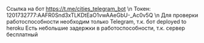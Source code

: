 Ссылка на бот https://t.me/cities_telegram_bot \n
Токен: 1201732777:AAFR0Snd3xTLKDtEaO1vwAAeGbU-_Ac0v5Q \n
Для проверки работоспособности необходим только Telegram, т.к. бот deployed to heroku
Есть небольшие задержки в работоспособности, т.к. сервер бесплатный
